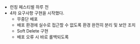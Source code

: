 - 런칭 페스티벌 하루 전
- 4차 요구사항 구현을 시작했다.
	- 무중단 배포
	- 배포 환경에 실수로 접근할 수 없도록 환경 완전히 분리 및 보안 조치
	- Soft Delete 구현
	- 배포 오류 시 바로 롤백되도록